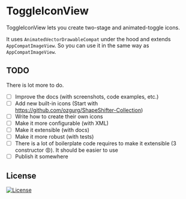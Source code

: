 # ToggleIconView

ToggleIconView lets you create two-stage and animated-toggle icons.

It uses `AnimatedVectorDrawableCompat` under the hood and extends `AppCompatImageView`. So you can use it in the same way as `AppCompatImageView`.

## TODO

There is lot more to do.

- [ ] Improve the docs (with screenshots, code examples, etc.)
- [ ] Add new built-in icons (Start with https://github.com/ozgurg/ShapeShifter-Collection)
- [ ] Write how to create their own icons
- [ ] Make it more configurable (with XML)
- [ ] Make it extensible (with docs)
- [ ] Make it more robust (with tests)
- [ ] There is a lot of boilerplate code requires to make it extensible (3 constructor 😡). It should be easier to use
- [ ] Publish it somewhere

## License

[![License](https://img.shields.io/github/license/ozgurg/toggle-icon-view)](https://github.com/ozgurg/toggle-icon-view/blob/main/LICENSE)